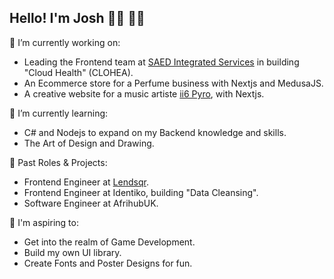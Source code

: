 ## Hello! I'm Josh 👋🏾 🥷🏾

<!--
**JoshTeflon/JoshTeflon** is a ✨ _special_ ✨ repository because its `README.md` (this file) appears on your GitHub profile.

Here are some ideas to get you started:

- 🔭 I’m currently working on ...
- 🌱 I’m currently learning ...
- 👯 I’m looking to collaborate on ...
- 🤔 I’m looking for help with ...
- 💬 Ask me about ...
- 📫 How to reach me: ...
- 😄 Pronouns: ...
- ⚡ Fun fact: ...
-->

🔭 I’m currently working on:
- Leading the Frontend team at [SAED Integrated Services](https://www.saed.dev/) in building "Cloud Health" (CLOHEA).
- An Ecommerce store for a Perfume business with Nextjs and MedusaJS.
- A creative website for a music artiste [ii6 Pyro](https://ii6pyro.vercel.app/), with Nextjs.

🌱 I’m currently learning:
- C# and Nodejs to expand on my Backend knowledge and skills.
- The Art of Design and Drawing.

💼 Past Roles & Projects:
- Frontend Engineer at [Lendsqr](https://lendsqr.com/nigeria).
- Frontend Engineer at Identiko, building "Data Cleansing".
- Software Engineer at AfrihubUK.

🔮 I'm aspiring to:
- Get into the realm of Game Development.
- Build my own UI library.
- Create Fonts and Poster Designs for fun.




